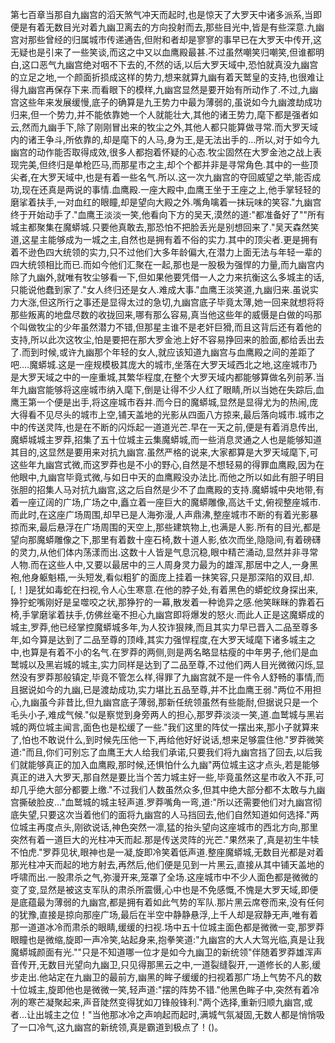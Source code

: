 第七百章当那自九幽宫的滔天煞气冲天而起时,也是惊天了大罗天中诸多派系,当即便是有着无数目光对着九幽卫离去的方向投射而去,那些目光中,皆是有些深意.九幽宫对那些曾经的归属城市传递通告,但附和者却是寥寥的事早已在大罗天中传开,这无疑也是引来了一些笑谈,而这之中又以血鹰殿最甚.不过虽然嘲笑归嘲笑,但谁都明白,这口恶气九幽宫绝对咽不下去的,不然的话,以后大罗天域中,恐怕就真没九幽宫的立足之地,一个颜面折损成这样的势力,想来就算九幽有着天鹫皇的支持,也很难让得九幽宫再保存下来.而看眼下的模样,九幽宫显然是要开始有所动作了.不过,九幽宫这些年来发展缓慢,底子的确算是九王势力中最为薄弱的,虽说如今九幽渡劫成功归来,但一个势力,并不能依靠她一个人就能壮大,其他的诸王势力,麾下都是强者如云,然而九幽手下,除了刚刚冒出来的牧尘之外,其他人都只能算做寻常.而大罗天域内的诸王争斗,所依靠的,却是麾下的人马,身为王,是无法出手的…所以,对于如今九幽宫的动作能否取得成效,很多人都抱着怀疑的心态.牧尘固然在大罗金池之战上表现完美,但终归是单枪匹马,而那星市之主,却个个都并非是寻常角色.其中的一些顶尖者,在大罗天域中,也是有着一些名气.所以.这一次九幽宫的夺回威望之举,能否成功,现在还真是两说的事情.血鹰殿.一座大殿中,血鹰王坐于王座之上,他手掌轻轻的磨挲着扶手,一对血红的眼瞳,却是望向大殿之外.嘴角噙着一抹玩味的笑容."九幽宫终于开始动手了."血鹰王淡淡一笑,他看向下方的吴天,漠然的道:"都准备好了""所有城主都聚集在魔蟒城.只要他真敢去,那恐怕不把脸丢光是别想回来了."吴天森然笑道,这星主能够成为一城之主,自然也是拥有着不俗的实力.其中的顶尖者.更是拥有着不逊色四大统领的实力,只不过他们大多年龄偏大,在潜力上面无法与年轻一辈的四大统领相比而已.而如今他们汇聚在一起,那也是一股极为强悍的力量,而九幽宫内除了九幽外,就唯有牧尘够看一下,但如果他要凭借一人之力来抗衡这么多城主的话,只能说他蠢到家了."女人终归还是女人.难成大事."血鹰王淡笑道,九幽归来.虽说实力大涨,但这所行之事还是显得太过的急切,九幽宫底子毕竟太薄,她一回来就想将将那些叛离的地盘尽数的收拢回来,哪有那么容易,真当他这些年的威慑是白做的吗那个叫做牧尘的少年虽然潜力不错,但那星主谁不是老奸巨猾,而且这背后还有着他的支持,所以此次这牧尘,怕是要把在那大罗金池上好不容易挣回来的脸面,都给丢出去了.而到时候,或许九幽那个年轻的女人,就应该知道九幽宫与血鹰殿之间的差距了吧.…魔蟒城.这是一座规模极其庞大的城市,坐落在大罗天域西北之地,这座城市乃是大罗天域之中的一座重城,其繁华程度,在整个大罗天域内都能够算做名列前茅.当年九幽宫能够将这座城市纳入麾下,倒是让得不少人红了眼睛,所以当她在失踪后,血鹰王第一个便是出手,将这座城市吞并.而今日的魔蟒城,显然是显得尤为的热闹,庞大得看不见尽头的城市上空,铺天盖地的光影从四面八方掠来,最后落向城市.城市之中的传送灵阵,也是在不断的闪烁起一道道光芒.早在一天之前,便是有着消息传出,魔蟒城城主罗莽,招集了五十位城主云集魔蟒城,而一些消息灵通之人也是能够知道其目的,这显然是要用来对抗九幽宫.虽然严格的说来,大家都算是大罗天域麾下,可这些年九幽宫式微,而这罗莽也是不小的野心,自然是不想轻易的得罪血鹰殿,因为在他眼中,九幽宫毕竟式微,与如日中天的血鹰殿没办法比.而他之所以如此有胆子明目张胆的招集人马对抗九幽宫,这之后自然是少不了血鹰殿的支持.魔蟒城中央地带,有着一座辽阔的广场,广场之中,矗立着一座巨大的魔蟒雕像,高达千丈,俯视整座城市.而此时,在这座广场周围,却早已是人海弥漫,人声鼎沸,整座城市不断的有着光影暴掠而来,最后悬浮在广场周围的天空上,那些建筑物上,也满是人影.所有的目光,都是望向那魔蟒雕像之下,那里有着数十座石椅,数十道人影,依次而坐,隐隐间,有着磅礴的灵力,从他们体内荡漾而出.这数十人皆是气息沉稳,眼中精芒涌动,显然并非寻常人物.而在这些人中,又要以最居中的三人周身灵力最为的雄浑,那居中之人,一身黑袍,他身躯魁梧,一头短发,看似粗犷的面庞上挂着一抹笑容,只是那深陷的双目,却.[,！]是犹如毒蛇在扫视,令人心生寒意.在他的脖子处,有着黑色的蟒蛇纹身探出来,狰狞蛇嘴刚好是呈噬咬之状,那狰狞的一幕,散发着一种诡异之感.他笑眯眯的靠着石椅,手掌磨挲着扶手,仿佛丝毫不担心九幽宫即将爆发的怒火.而此人正是这魔蟒成的城主,罗莽,他已经掌控魔蟒城多年,为人狡诈狠辣,而且其实力早已晋入二品至尊多年,如今算是达到了二品至尊的顶峰,其实力强悍程度,在大罗天域麾下诸多城主之中,也算是有着不小的名气.在罗莽的两侧,则是两名略显枯瘦的中年男子,他们是血鹫城以及黑岩城的城主,实力同样是达到了二品至尊,不过他们两人目光微微闪烁,显然没有罗莽那般镇定,毕竟不管怎么样,得罪了九幽宫就不是一件令人舒畅的事情,而且据说如今的九幽,已是渡劫成功,实力堪比五品至尊,并不比血鹰王弱."两位不用担心,九幽虽今非昔比,但九幽宫底子薄弱,那新任统领虽然有些能耐,但据说只是一个毛头小子,难成气候."似是察觉到身旁两人的担心,那罗莽淡淡一笑,道.血鹫城与黑岩城的两位城主闻言,面色也是松缓了一些."我们这里的阵仗一摆出来,那小子就算来了,怕也不敢说什么,到时候先压他一下,再给他好好说话,想来足够震住他."罗莽微笑道:"而且,你们可别忘了血鹰王大人给我们承诺,只要我们将九幽宫挡了回去,以后我们就能够真正的加入血鹰殿,那时候,还惧怕什么九幽"两位城主这才点头,若是能够真正的进入大罗天,那自然是要比当个苦力城主好一些,毕竟虽然这星市收入不菲,可却几乎绝大部分都要上缴."不过我们人数虽然众多,但其中绝大部分都不太敢与九幽宫撕破脸皮…"血鹫城的城主轻声道.罗莽嘴角一弯,道:"所以还需要他们对九幽宫彻底失望,只要这次当着他们的面将九幽宫的人马挡回去,他们自然知道如何选择."两位城主再度点头,刚欲说话,神色突然一凛,猛的抬头望向这座城市的西北方向,那里突然有着一道巨大的光柱冲天而起.那是传送灵阵的光芒."果然来了,真是初生牛犊不怕虎."罗莽见状,眼神也是一凝,旋即冷笑着低声道.整座魔蟒城,无数目光都是对着那光柱冲天而起的地方射去,再然后,他们便是见到一片黑云,直接从其中铺天盖地的呼啸而出.一股肃杀之气,弥漫开来,笼罩了全场.这座城市中不少人面色都是微微的变了变,显然是被这支军队的肃杀所震慑,心中也是不免感慨,不愧是大罗天域,即便是底蕴最为薄弱的九幽宫,都是拥有着如此气势的军队.那片黑云席卷而来,没有任何的犹豫,直接是掠向那座广场,最后在半空中静静悬浮,上千人却是寂静无声,唯有着那一道道冰冷而肃杀的眼睛,缓缓的扫视.场中五十位城主面色都是微微一变,那罗莽眼瞳也是微缩,旋即一声冷笑,站起身来,抱拳笑道:"九幽宫的大人大驾光临,真是让我魔蟒城颜面有光.""只是不知道哪一位才是如今九幽卫的新统领"伴随着罗莽雄浑声音传开,无数目光望向九幽卫,只见得那黑云之中,一道裂缝裂开,一道修长的人影,缓步走出.他站定在九幽卫的最前方,幽黑的眸子缓缓的扫视着那广场上气势不凡的数十位城主,旋即他也是微微一笑,轻声道:"摆的阵势不错."他黑色眸子中,突然有着冷冽的寒芒凝聚起来,声音陡然变得犹如刀锋般锋利."两个选择,重新归顺九幽宫,或者…让出城主之位！"当他那冰冷之声响起而起时,满城气氛凝固,无数人都是悄悄吸了一口冷气,这九幽宫的新统领,真是霸道到极点了！()。
